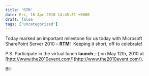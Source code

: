 ```yaml
---
title: 'RTM'
date: Fri, 16 Apr 2010 14:45:31 +0000
draft: false
tags: ['Uncategorized']
---
```


Today marked an important milestone for us today with Microsoft SharePoint Server 2010 – **RTM**!  Keeping it short, off to celebrate!

P.S. Participate in the virtual lunch **launch** ;-) on May 12th, 2010 at [http://www.the2010event.com/](http://www.the2010event.com/).

Bill